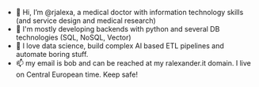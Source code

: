 - 👋 Hi, I’m @rjalexa, a medical doctor with  information technology skills (and service design and medical research)
- 👀 I'm mostly developing backends with python and several DB technologies (SQL, NoSQL, Vector)
- 🌱 I love data science, build complex AI based ETL pipelines and automate boring stuff.
- 📫 my email is bob and can be reached at my ralexander.it domain. I live on Central European time. Keep safe!

<!---
rjalexa/rjalexa is a ✨ special ✨ repository because its `README.md` (this file) appears on your GitHub profile.
You can click the Preview link to take a look at your changes.
--->
